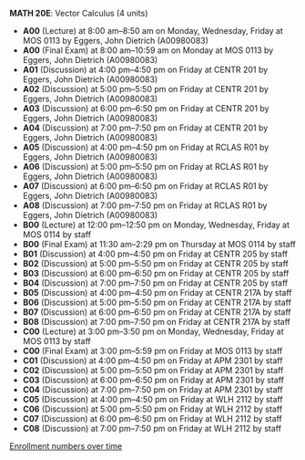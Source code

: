 **MATH 20E**: Vector Calculus (4 units)

- **A00** (Lecture) at 8:00 am–8:50 am on Monday, Wednesday, Friday at MOS 0113 by Eggers, John Dietrich (A00980083)
- **A00** (Final Exam) at 8:00 am–10:59 am on Monday at MOS 0113 by Eggers, John Dietrich (A00980083)
- **A01** (Discussion) at 4:00 pm–4:50 pm on Friday at CENTR 201 by Eggers, John Dietrich (A00980083)
- **A02** (Discussion) at 5:00 pm–5:50 pm on Friday at CENTR 201 by Eggers, John Dietrich (A00980083)
- **A03** (Discussion) at 6:00 pm–6:50 pm on Friday at CENTR 201 by Eggers, John Dietrich (A00980083)
- **A04** (Discussion) at 7:00 pm–7:50 pm on Friday at CENTR 201 by Eggers, John Dietrich (A00980083)
- **A05** (Discussion) at 4:00 pm–4:50 pm on Friday at RCLAS R01 by Eggers, John Dietrich (A00980083)
- **A06** (Discussion) at 5:00 pm–5:50 pm on Friday at RCLAS R01 by Eggers, John Dietrich (A00980083)
- **A07** (Discussion) at 6:00 pm–6:50 pm on Friday at RCLAS R01 by Eggers, John Dietrich (A00980083)
- **A08** (Discussion) at 7:00 pm–7:50 pm on Friday at RCLAS R01 by Eggers, John Dietrich (A00980083)
- **B00** (Lecture) at 12:00 pm–12:50 pm on Monday, Wednesday, Friday at MOS 0114 by staff
- **B00** (Final Exam) at 11:30 am–2:29 pm on Thursday at MOS 0114 by staff
- **B01** (Discussion) at 4:00 pm–4:50 pm on Friday at CENTR 205 by staff
- **B02** (Discussion) at 5:00 pm–5:50 pm on Friday at CENTR 205 by staff
- **B03** (Discussion) at 6:00 pm–6:50 pm on Friday at CENTR 205 by staff
- **B04** (Discussion) at 7:00 pm–7:50 pm on Friday at CENTR 205 by staff
- **B05** (Discussion) at 4:00 pm–4:50 pm on Friday at CENTR 217A by staff
- **B06** (Discussion) at 5:00 pm–5:50 pm on Friday at CENTR 217A by staff
- **B07** (Discussion) at 6:00 pm–6:50 pm on Friday at CENTR 217A by staff
- **B08** (Discussion) at 7:00 pm–7:50 pm on Friday at CENTR 217A by staff
- **C00** (Lecture) at 3:00 pm–3:50 pm on Monday, Wednesday, Friday at MOS 0113 by staff
- **C00** (Final Exam) at 3:00 pm–5:59 pm on Friday at MOS 0113 by staff
- **C01** (Discussion) at 4:00 pm–4:50 pm on Friday at APM 2301 by staff
- **C02** (Discussion) at 5:00 pm–5:50 pm on Friday at APM 2301 by staff
- **C03** (Discussion) at 6:00 pm–6:50 pm on Friday at APM 2301 by staff
- **C04** (Discussion) at 7:00 pm–7:50 pm on Friday at APM 2301 by staff
- **C05** (Discussion) at 4:00 pm–4:50 pm on Friday at WLH 2112 by staff
- **C06** (Discussion) at 5:00 pm–5:50 pm on Friday at WLH 2112 by staff
- **C07** (Discussion) at 6:00 pm–6:50 pm on Friday at WLH 2112 by staff
- **C08** (Discussion) at 7:00 pm–7:50 pm on Friday at WLH 2112 by staff

[Enrollment numbers over time](./MATH20E.tsv)
